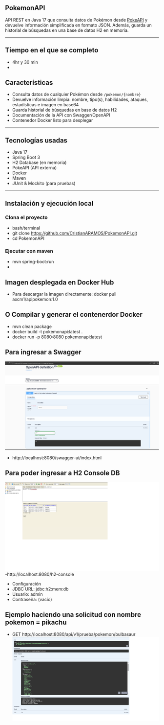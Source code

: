 ## PokemonAPI

API REST en Java 17 que consulta datos de Pokémon desde [PokeAPI](https://pokeapi.co/) y devuelve información simplificada en formato JSON. Además, guarda un historial de búsquedas en una base de datos H2 en memoria.

---
## Tiempo en el que se completo
- 4hr y 30 min
- 
## Características

- Consulta datos de cualquier Pokémon desde `/pokemon/{nombre}`
- Devuelve información limpia: nombre, tipo(s), habilidades, ataques, estadísticas e imagen en base64
- Guarda historial de búsquedas en base de datos H2
- Documentación de la API con Swagger/OpenAPI
- Contenedor Docker listo para desplegar

---

## Tecnologías usadas

- Java 17
- Spring Boot 3
- H2 Database (en memoria)
- PokeAPI (API externa)
- Docker
- Maven
- JUnit & Mockito (para pruebas)

---

## Instalación y ejecución local

### Clona el proyecto

- bash/terminal
- git clone https://github.com/CristianARAMOS/PokemonAPI.git
- cd PokemonAPI

### Ejecutar con maven 
- mvn spring-boot:run
- 
## Imagen desplegada en Docker Hub 
- Para descargar la imagen directamente:  docker pull axcm1/apipokemon:1.0

## O Compilar y generar el contenerdor Docker
- mvn clean package 
- docker build -t pokemonapi:latest .
- docker run -p 8080:8080 pokemonapi:latest



## Para ingresar a Swagger
![Imagen de swagger](imagenes/swagger.png)
- http://localhost:8080/swagger-ui/index.html


## Para poder ingresar a H2 Console DB
![Imagen de consola h2](imagenes/consolah2busquedas.png)
-http://localhost:8080/h2-console
- Configuración
- JDBC URL: jdbc:h2:mem:db
- Usuario: admin
- Contraseña: (vacío)


## Ejemplo haciendo una solicitud con nombre pokemon = pikachu 

- GET http://localhost:8080/api/v1/prueba/pokemon/bulbasaur
![Imagen de consola h2](imagenes/ejemplo1.png)




